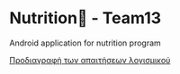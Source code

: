 # Nutrition🍑 - Team13
Android application for nutrition program 

[Προδιαγραφή των απαιτήσεων λογισμικού](requirements/SoftwareRequirements.md)